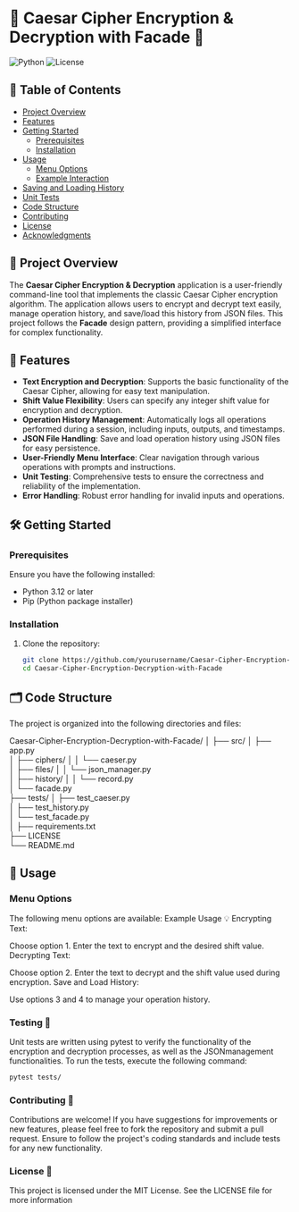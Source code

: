 # 🎉 Caesar Cipher Encryption & Decryption with Facade 🔐

![Python](https://img.shields.io/badge/Python-3.12-blue)
![License](https://img.shields.io/badge/License-MIT-green)

## 📖 Table of Contents
- [Project Overview](#project-overview)
- [Features](#features)
- [Getting Started](#getting-started)
  - [Prerequisites](#prerequisites)
  - [Installation](#installation)
- [Usage](#usage)
  - [Menu Options](#menu-options)
  - [Example Interaction](#example-interaction)
- [Saving and Loading History](#saving-and-loading-history)
- [Unit Tests](#unit-tests)
- [Code Structure](#code-structure)
- [Contributing](#contributing)
- [License](#license)
- [Acknowledgments](#acknowledgments)

## 🚀 Project Overview
The **Caesar Cipher Encryption & Decryption** application is a user-friendly command-line tool that implements the classic Caesar Cipher encryption algorithm. The application allows users to encrypt and decrypt text easily, manage operation history, and save/load this history from JSON files. This project follows the **Facade** design pattern, providing a simplified interface for complex functionality.

## 🌟 Features
- **Text Encryption and Decryption**: Supports the basic functionality of the Caesar Cipher, allowing for easy text manipulation.
- **Shift Value Flexibility**: Users can specify any integer shift value for encryption and decryption.
- **Operation History Management**: Automatically logs all operations performed during a session, including inputs, outputs, and timestamps.
- **JSON File Handling**: Save and load operation history using JSON files for easy persistence.
- **User-Friendly Menu Interface**: Clear navigation through various operations with prompts and instructions.
- **Unit Testing**: Comprehensive tests to ensure the correctness and reliability of the implementation.
- **Error Handling**: Robust error handling for invalid inputs and operations.

## 🛠️ Getting Started

### Prerequisites
Ensure you have the following installed:
- Python 3.12 or later
- Pip (Python package installer)

### Installation
1. Clone the repository:
   ```bash
   git clone https://github.com/yourusername/Caesar-Cipher-Encryption-Decryption-with-Facade.git
   cd Caesar-Cipher-Encryption-Decryption-with-Facade
   ```
   
## 🗂️ Code Structure
The project is organized into the following directories and files:

Caesar-Cipher-Encryption-Decryption-with-Facade/
│
├── src/
│   ├── app.py               
│   ├── ciphers/
│   │   └── caeser.py        
│   ├── files/
│   │   └── json_manager.py   
│   ├── history/
│   │   └── record.py         
│   └── facade.py             
├── tests/
│   ├── test_caeser.py        
│   ├── test_history.py        
│   └── test_facade.py         
│
├── requirements.txt         
├── LICENSE                    
└── README.md                

## 🧪 Usage

### Menu Options
The following menu options are available:
Example Usage 💡
Encrypting Text:

Choose option 1.
Enter the text to encrypt and the desired shift value.
Decrypting Text:

Choose option 2.
Enter the text to decrypt and the shift value used during encryption.
Save and Load History:

Use options 3 and 4 to manage your operation history.


### Testing 🧪
Unit tests are written using pytest to verify the functionality of the encryption and decryption processes, as well as the JSONmanagement functionalities. To run the tests, execute the following command:

```bash
pytest tests/
```

### Contributing 🤝
Contributions are welcome! If you have suggestions for improvements or new features, please feel free to fork the repository and submit a pull request. Ensure to follow the project's coding standards and include tests for any new functionality.

### License 📄
This project is licensed under the MIT License. See the LICENSE file for more information